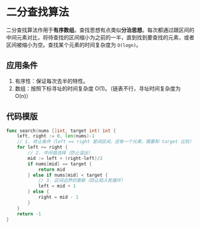 # 二分查找算法

二分查找算法作用于**有序数组**。查找思想有点类似**分治思想**。每次都通过跟区间的中间元素对比，将待查找的区间缩小为之前的一半，直到找到要查找的元素，或者区间被缩小为空。查找某个元素的时间复杂度为 `O(logn)`。

## 应用条件

1. 有序性：保证每次去半的特性。
2. 数组：按照下标寻址的时间复杂度 O(1)。（链表不行，寻址时间复杂度为 O(n)）

## 代码模版

```go
func search(nums []int, target int) int {
    left, right := 0, len(nums)-1
    // 1. 终止条件（left == right 是闭区间，还有一个元素，需要和 target 比较）
    for left <= right {
        // 2. 中间值选择（防止溢出）
        mid := left + (right-left)/2
        if nums[mid] == target {
            return mid
        } else if nums[mid] < target {
            // 3. 区间边界的更新（防止陷入死循环）
            left = mid + 1
        } else {
            right = mid - 1
        }
    }
    return -1
}
```